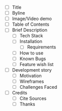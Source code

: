 - [ ] Title
- [ ] Byline
- [ ] Image/Video demo
- [ ] Table of Contents
- [ ] Brief Description
	- [ ] Tech Stack
	- [ ] Installation
		- [ ] Requirements
	- [ ] How to use
	- [ ] Known Bugs
	- [ ] Feature wish list
- [ ] Development story
	- [ ] Motivation
	- [ ] Wireframes
	- [ ] Challenges Faced
- [ ] Credits
	- [ ] Cite Sources
	- [ ] Thanks